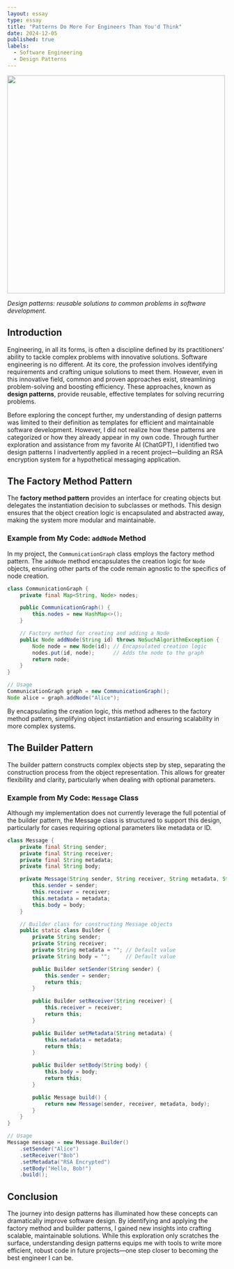 ```yaml
---
layout: essay
type: essay
title: "Patterns Do More For Engineers Than You'd Think"
date: 2024-12-05
published: true
labels:
  - Software Engineering
  - Design Patterns
---
```


<img width="500px" class="rounded float-start pe-4" src="../img/Eng.png">

*Design patterns: reusable solutions to common problems in software development.*

## Introduction

Engineering, in all its forms, is often a discipline defined by its practitioners’ ability to tackle complex problems with innovative solutions. Software engineering is no different. At its core, the profession involves identifying requirements and crafting unique solutions to meet them. However, even in this innovative field, common and proven approaches exist, streamlining problem-solving and boosting efficiency. These approaches, known as **design patterns**, provide reusable, effective templates for solving recurring problems.

Before exploring the concept further, my understanding of design patterns was limited to their definition as templates for efficient and maintainable software development. However, I did not realize how these patterns are categorized or how they already appear in my own code. Through further exploration and assistance from my favorite AI (ChatGPT), I identified two design patterns I inadvertently applied in a recent project—building an RSA encryption system for a hypothetical messaging application.

## The Factory Method Pattern

The **factory method pattern** provides an interface for creating objects but delegates the instantiation decision to subclasses or methods. This design ensures that the object creation logic is encapsulated and abstracted away, making the system more modular and maintainable.

### Example from My Code: `addNode` Method

In my project, the `CommunicationGraph` class employs the factory method pattern. The `addNode` method encapsulates the creation logic for `Node` objects, ensuring other parts of the code remain agnostic to the specifics of node creation.

```java
class CommunicationGraph {
    private final Map<String, Node> nodes;

    public CommunicationGraph() {
        this.nodes = new HashMap<>();
    }

    // Factory method for creating and adding a Node
    public Node addNode(String id) throws NoSuchAlgorithmException {
        Node node = new Node(id); // Encapsulated creation logic
        nodes.put(id, node);      // Adds the node to the graph
        return node;
    }
}

// Usage
CommunicationGraph graph = new CommunicationGraph();
Node alice = graph.addNode("Alice");
```
By encapsulating the creation logic, this method adheres to the factory method pattern, simplifying object instantiation and ensuring scalability in more complex systems.

## The Builder Pattern
The builder pattern constructs complex objects step by step, separating the construction process from the object representation. This allows for greater flexibility and clarity, particularly when dealing with optional parameters.
### Example from My Code: `Message` Class
Although my implementation does not currently leverage the full potential of the builder pattern, the Message class is structured to support this design, particularly for cases requiring optional parameters like metadata or ID.
```java
class Message {
    private final String sender;
    private final String receiver;
    private final String metadata;
    private final String body;

    private Message(String sender, String receiver, String metadata, String body) {
        this.sender = sender;
        this.receiver = receiver;
        this.metadata = metadata;
        this.body = body;
    }

    // Builder class for constructing Message objects
    public static class Builder {
        private String sender;
        private String receiver;
        private String metadata = ""; // Default value
        private String body = "";     // Default value

        public Builder setSender(String sender) {
            this.sender = sender;
            return this;
        }

        public Builder setReceiver(String receiver) {
            this.receiver = receiver;
            return this;
        }

        public Builder setMetadata(String metadata) {
            this.metadata = metadata;
            return this;
        }

        public Builder setBody(String body) {
            this.body = body;
            return this;
        }

        public Message build() {
            return new Message(sender, receiver, metadata, body);
        }
    }
}

// Usage
Message message = new Message.Builder()
    .setSender("Alice")
    .setReceiver("Bob")
    .setMetadata("RSA Encrypted")
    .setBody("Hello, Bob!")
    .build();
```
## Conclusion
The journey into design patterns has illuminated how these concepts can dramatically improve software design. By identifying and applying the factory method and builder patterns, I gained new insights into crafting scalable, maintainable solutions. While this exploration only scratches the surface, understanding design patterns equips me with tools to write more efficient, robust code in future projects—one step closer to becoming the best engineer I can be.
